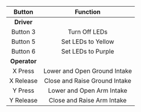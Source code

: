 | Button | Function |
| :---: | :---: |
| **Driver** |
| Button 3 | Turn Off LEDs |
| Button 5 | Set LEDs to Yellow |
| Button 6 | Set LEDs to Purple |
| **Operator** |
| X Press | Lower and Open Ground Intake |
| X Release | Close and Raise Ground Intake |
| Y Press | Lower and Open Arm Intake |
| Y Release | Close and Raise Arm Intake |

